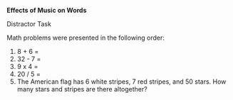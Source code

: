 **Effects of Music on Words**

Distractor Task


Math problems were presented in the following order:
  
1.	8 + 6 = 
2.	32 - 7 = 
3.	9 x 4 = 
4.	20 / 5 = 
5.	The American flag has 6 white stripes, 7 red stripes, and 50 stars. How many stars and stripes are there altogether?
